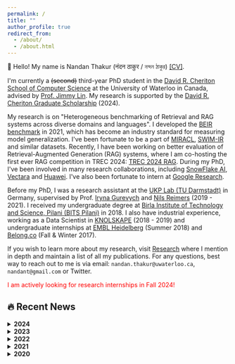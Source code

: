 ```yaml
---
permalink: /
title: ""
author_profile: true
redirect_from:
  - /about/
  - /about.html
---
```


:wave: Hello! My name is Nandan Thakur (नंदन ठाकुर / নন্দন ঠাকুর) [[CV]](https://thakur-nandan.github.io/files/Nandan_Thakur_CV_latest.pdf).

I'm currently a ~~(second)~~ third-year PhD student in the [David R. Cheriton School of Computer Science](https://cs.uwaterloo.ca/) at the University of Waterloo in Canada, advised by [Prof. Jimmy Lin](https://cs.uwaterloo.ca/~jimmylin/). My research is supported by the [David R. Cheriton Graduate Scholarship](https://cs.uwaterloo.ca/current-graduate-students/funding-and-awards/david-r-cheriton-graduate-scholarship) (2024).

My research is on "Heterogeneous benchmarking of Retrieval and RAG systems across diverse domains and languages". I developed the [BEIR benchmark](http://beir.io) in 2021, which has become an industry standard for measuring model generalization. I've been fortunate to be a part of [MIRACL](http://miracl.ai), [SWIM-IR](https://github.com/google-research-datasets/swim-ir) and similar datasets. Recently, I have been working on better evaluation of Retrieval-Augmented Generation (RAG) systems, where I am co-hosting the first ever RAG competition in TREC 2024: [TREC 2024 RAG](https://trec-rag.github.io).
During my PhD, I've been involved in many research collaborations, including [SnowFlake AI](https://www.snowflake.com/en/), [Vectara](https://vectara.com/) and [Huawei](http://dev3.noahlab.com.hk/). I've also been fortunate to intern at [Google Research](https://research.google/). 


Before my PhD, I was a research assistant at the [UKP Lab (TU Darmstadt)](https://www.informatik.tu-darmstadt.de/ukp/ukp_home/index.en.jsp) in Germany, supervised by Prof. [Iryna Gurevych](https://www.informatik.tu-darmstadt.de/ukp/ukp_home/head_ukp/index.en.jsp) and [Nils Reimers](https://www.nils-reimers.de/) (2019 - 2021). I received my undergraduate degree at [Birla Institute of Technology and Science, Pilani (BITS Pilani)](https://www.bits-pilani.ac.in/) in 2018. I also have industrial experience, working as a Data Scientist in [KNOLSKAPE](https://knolskape.com/) (2018 - 2019) and undergraduate internships at [EMBL Heidelberg](https://www.embl.org/sites/heidelberg/) (Summer 2018) and [Belong.co](https://belong.co/) (Fall & Winter 2017).


If you wish to learn more about my research, visit [Research](/publications/) where I mention in depth and maintain a list of all my publications. For any questions, best way to reach out to me is via email: `nandan.thakur@uwaterloo.ca`, `nandant@gmail.com` or Twitter.


<span style="color:red">I am actively looking for research internships in Fall 2024!</span>


## :fire: Recent News

<details markdown="1"><summary><b>2024</b></summary>

- **[May 2024]** :trophy: I have been awarded the <span style="color:red">David R. Cheriton Graduate Scholarship</span> starting Fall 2024 for my scholastic excellence in my PhD! [[Link]](https://cs.uwaterloo.ca/current-graduate-students/funding-and-awards/david-r-cheriton-graduate-scholarship)
- **[May 2024]** :handshake: Collaboration with Snowflake AI towards building better BEIRv2 and TREC-RAG [[blogpost]](https://www.snowflake.com/blog/snowflake-ai-research-joins-forces-with-the-university-of-waterloo/).
- **[Apr 2024]** :airplane: I will be attending in-person NAACL 2024 in Mexico City, Mexico between 16-20 June 2024 and SIGIR in Washington DC, USA between 14-18 July 2024. If interested, do reach out!
- **[Apr 2024]** :moneybag: Received a 3K USD grant from Google to attend the NAACL 2024 Conference in Mexico City, 2024.
- **[Apr 2024]** :page_facing_up: My work on "Systematic Evaluation of Neural Retrieval Models on the Touch{\'e}~2020 Argument Retrieval Subset of BEIR" has been accepted at **SIGIR 2024 (Reproduction)**.
- **[Apr 2024]** :page_facing_up: My work on "Resources for Brewing BEIR: Reproducible Reference Models and Statistical Analyses" has been accepted at **SIGIR 2024 (Resource)**.
- **[Mar 2024]** :page_facing_up: My Google internship work on "SWIM-IR: Leveraging LLMs for Synthesizing Training Data Across Many Languages in Multilingual Dense Retrieval" has been accepted at **NAACL 2024**.
- **[Feb 2024]** :bulb: Started part time research collaboration on improving multilingual RAG systems with [Vectara](https://vectara.com/).
- **[Jan 2024]** :speaking_head: Gave two research talks on "Heterogeneous Benchmarking of Information Retrieval" in IIT-D (Delhi) and IIIT-Delhi [[presentation]](https://docs.google.com/presentation/d/1IxwfL8zZnq6hn6KFuYm8vm9uM8Zq4B8d/edit#slide=id.p1) [[video]](https://www.youtube.com/watch?v=5ujaTVx-AkI).

</details>

<details markdown="1"><summary><b>2023</b></summary>

- **[Nov 2023]** :scroll: TREC RAG 2024 has been accepted and will be conducted as a shared task in TREC 2024.
- **[Nov 2023]** :newspaper: My internship work at Google is out on [Arxiv](https://arxiv.org/abs/2311.05800), dataset is released [here](https://github.com/google-research-datasets/swim-ir).
- **[Jul 2023]** :computer: I will be attending the SIGIR 2023 virtual conference being held in Taipei, Taiwan! Say hi to me (virtually)!
- **[Jul 2023]** :cityscape: I will be attending the ACL 2023 in-person conference being held in Toronto, Canada! Say hi to me!
- **[Jun 2023]** :page_facing_up: The Domain Adaptation Paper has been accepted in [ReNeuIR 2023 Workshop](https://reneuir.org/) to be held jointly with SIGIR 2023!
- **[Jun 2023]** :page_facing_up: The SPRINT Toolkit Paper has been accepted in [SIGIR 2023 Resource Track](https://sigir.org/sigir2023/)!
- **[May 2023]** :page_facing_up: The MIRACL Paper has been accepted in [TACL 2023](https://transacl.org/index.php/tacl)!
- **[May 2023]** :page_facing_up: The Evaluating Embedding API Paper has been accepted in [ACL 2023 Industry Track](https://2023.aclweb.org/calls/industry_track/)!

</details>

<details markdown="1"><summary><b>2022</b></summary>

- **[Sep 2022]** :trophy: The MIRACL Challenge was accepted in [WSDM Cup 2023](https://www.wsdm-conference.org/2023/program/wsdm-cup). The Challenge is now live and looking for participants.
- **[Aug 2022]** :briefcase: I started my Fall Internship at the Language Team in [Google Research](https://research.google/teams/language/) with Daniel Cer and Jianmo Ni.

</details>

<details markdown="1"><summary><b>2021</b></summary>

- **[Mar 2021]** :page_facing_up: Augmented SBERT got accepted as a long paper at NAACL 2021! [PDF](https://aclanthology.org/2021.naacl-main.28/)
- **[Feb 2021]** :globe_with_meridians: Designed and attended The First ELLIS NLP 2021 Workshop. [Website](https://sites.google.com/view/ellisnlp2021/organization?authuser=0#h.jhoas58vwjmn)
- **[Jan 2021]** :globe_with_meridians: Designed the Second 2021 SustaiNLP Workshop Website. [Website](https://sites.google.com/view/sustainlp2021)

</details>

<details markdown="1"><summary><b>2020</b></summary>

- **[Nov 2020]** :no_entry_sign: [Cancelled (COVID-19)] Selected to speak at PyCon Italia 2020: "Extract or Replace Keywords in sentences 28x times faster than Regex - FlashText". [Abstract](https://pycon.it/en/talk/extract-or-replace-keywords-in-sentences-28x-times-faster-than-regex-flashtexttm) [YouTube](https://www.youtube.com/watch?v=s8WP79QU1zw) [Github](https://github.com/vi3k6i5/flashtext)
- **[Jul 2020]** :trophy: ArgumenText won 4th place amongst 3000+ startups in Nordbayerischen Businessplan. [Link](https://www.baystartup.de/startupdate/aus-den-wettbewerben/sieger-der-phase-2-im-businessplan-wettbewerb-nordbayern-2020)
- **[Jul 2020]** :computer: I attended the Association for Computational Linguistics (ACL) 2020 virtual conference.

</details>
